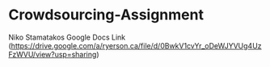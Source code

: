 # Crowdsourcing-Assignment

Niko Stamatakos
Google Docs Link (https://drive.google.com/a/ryerson.ca/file/d/0BwkV1cvYr_oDeWJYVUg4UzFzWVU/view?usp=sharing)
